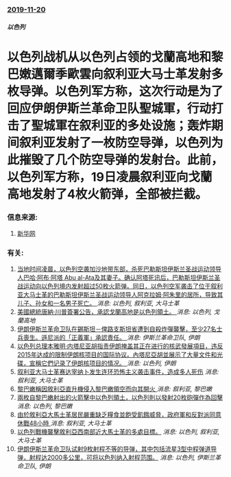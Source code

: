 ### [2019-11-20](/news/2019/11/20/index.md)

##### 以色列
#  以色列战机从以色列占领的戈蘭高地和黎巴嫩邁爾季歐雲向叙利亚大马士革发射多枚导弹。以色列军方称，这次行动是为了回应伊朗伊斯兰革命卫队聖城軍，行动打击了聖城軍在叙利亚的多处设施；轰炸期间叙利亚发射了一枚防空导弹，以色列为此摧毁了几个防空导弹的发射台。此前，以色列军方称，19日凌晨叙利亚向戈蘭高地发射了4枚火箭弹，全部被拦截。 




### 信息来源:

1. [新华网](http://www.xinhuanet.com/world/2019-11/20/c_1125253606.htm)

### 有关:

1. [ 当地时间凌晨，以色列空袭加沙地带东部，杀死巴勒斯坦伊斯兰圣战运动领导人巴哈·阿布·阿塔 Abu al-Ata及其妻子。确认阿塔死讯后，巴勒斯坦伊斯兰圣战运动向以色列境内发射超过50枚火箭弹。同日，以色列空军袭击了位于叙利亚大马士革的巴勒斯坦伊斯兰圣战运动领导人阿克拉姆·阿朱里的居所，导致其儿子、孙女和一名男子死亡。 ](/zh/news/2019/11/12/当地时间凌晨-以色列空袭加沙地带东部-杀死巴勒斯坦伊斯兰圣战运动领导人巴哈-阿布-阿塔-Abu-al-Ata及其妻子.md) _消息: 以色列, 叙利亚, 大马士革_
2. [美國總統唐納·川普簽署公告，承認戈蘭高地是以色列領土。 ](/zh/news/2019/03/25/美國總統唐納-川普簽署公告-承認戈蘭高地是以色列領土.md) _消息: 以色列, 戈蘭高地_
3. [伊朗伊斯兰革命卫队在錫斯坦－俾路支斯坦省遭到自殺炸彈襲擊，至少27名士兵喪生。遜尼派的「正義軍」承認責任。 ](/zh/news/2019/02/13/伊朗伊斯兰革命卫队在錫斯坦-俾路支斯坦省遭到自殺炸彈襲擊-至少27名士兵喪生-遜尼派的-正義軍-承認責任.md) _消息: 伊斯兰革命卫队, 伊朗_
4. [以色列总理本雅明·内塔尼亚胡指责伊朗掩盖其正在进行的核武發展項目，违反2015年达成的限制伊朗核项目的国际协议。內塔尼亞胡並展示了大量文件和光碟，宣稱它們记录了伊朗核项目的情况。 ](/zh/news/2018/04/30/以色列总理本雅明-内塔尼亚胡指责伊朗掩盖其正在进行的核武發展項目-违反2015年达成的限制伊朗核项目的国际协议-內塔尼亞.md) _消息: 以色列, 伊朗_
5. [叙利亚大马士革赛达宰纳卜发生连环恐怖主义袭击事件，造成多人死伤](/zh/news/2016/02/20/叙利亚大马士革赛达宰纳卜发生连环恐怖主义袭击事件-造成多人死伤.md) _消息: 叙利亚, 大马士革_
6. [ 黎巴嫩稱因敘利亞直升機侵入黎巴嫩領空而向其開火 ](/zh/news/2013/12/30/黎巴嫩稱因敘利亞直升機侵入黎巴嫩領空而向其開火.md) _消息: 叙利亚, 黎巴嫩_
7. [ 兩枚自黎巴嫩射出的火箭擊中以色列領土，以色列則以發射20枚砲彈作為回擊 ](/zh/news/2013/12/29/兩枚自黎巴嫩射出的火箭擊中以色列領土-以色列則以發射20枚砲彈作為回擊.md) _消息: 以色列, 黎巴嫩_
8. [ 由於敘利亞大馬士革居民嚴重缺乏糧食並飽受飢餓威脅，政府軍和反對派同意休戰48小時 ](/zh/news/2013/12/26/由於敘利亞大馬士革居民嚴重缺乏糧食並飽受飢餓威脅-政府軍和反對派同意休戰48小時.md) _消息: 叙利亚, 大马士革_
9. [ 以色列戰機襲擊敘利亞西南部近大馬士革的多處目標。](/zh/news/2013/05/7/以色列戰機襲擊敘利亞西南部近大馬士革的多處目標.md) _消息: 以色列, 叙利亚, 大马士革_
10. [伊朗伊斯兰革命卫队试射9枚射程不等的导弹，其中包括流星3型中程弹道导弹，射程达2000多公里，可将以色列纳入射程范围。](/zh/news/2008/07/9/伊朗伊斯兰革命卫队试射9枚射程不等的导弹-其中包括流星3型中程弹道导弹-射程达2000多公里-可将以色列纳入射程范围.md) _消息: 以色列, 伊斯兰革命卫队, 伊朗_

